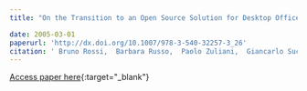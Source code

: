 ```yaml
---
title: "On the Transition to an Open Source Solution for Desktop Office Automation"

date: 2005-03-01
paperurl: 'http://dx.doi.org/10.1007/978-3-540-32257-3_26'
citation: ' Bruno Rossi,  Barbara Russo,  Paolo Zuliani,  Giancarlo Succi, &quot;On the Transition to an Open Source Solution for Desktop Office Automation.&quot;, 2005.'
---
```

[Access paper here](http://dx.doi.org/10.1007/978-3-540-32257-3_26){:target="_blank"}
